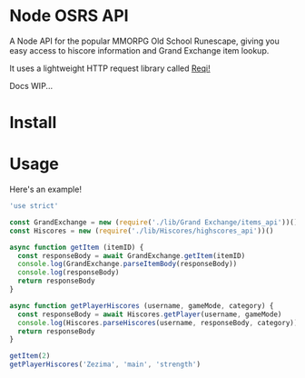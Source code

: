 # Node OSRS API
A Node API for the popular MMORPG Old School Runescape, giving you easy access to hiscore information and Grand Exchange item lookup.

It uses a lightweight HTTP request library called [Reqi!](https://github.com/mster/reqi) 

Docs WIP...

# Install


# Usage

Here's an example!

```javascript
'use strict'

const GrandExchange = new (require('./lib/Grand Exchange/items_api'))()
const Hiscores = new (require('./lib/Hiscores/highscores_api'))()

async function getItem (itemID) {
  const responseBody = await GrandExchange.getItem(itemID)
  console.log(GrandExchange.parseItemBody(responseBody))
  console.log(responseBody)
  return responseBody
}

async function getPlayerHiscores (username, gameMode, category) {
  const responseBody = await Hiscores.getPlayer(username, gameMode)
  console.log(Hiscores.parseHiscores(username, responseBody, category))
  return responseBody
}

getItem(2)
getPlayerHiscores('Zezima', 'main', 'strength')
```
